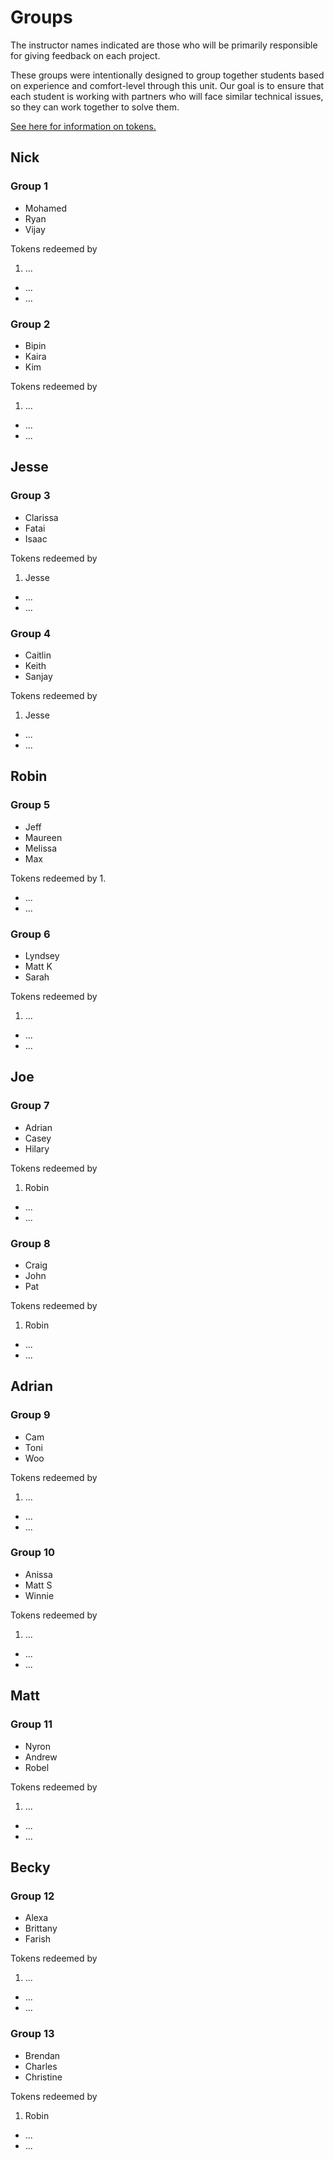 # Groups

The instructor names indicated are those who will be primarily responsible for giving feedback on each project.

These groups were intentionally designed to group together students based on experience and comfort-level through this unit. Our goal is to ensure that each student is working with partners who will face similar technical issues, so they can work together to solve them.

[See here for information on tokens.](readme.md#support)

## Nick

### Group 1

- Mohamed
- Ryan
- Vijay

Tokens redeemed by
  1. ...
  - ...
  - ...

### Group 2

- Bipin
- Kaira
- Kim

Tokens redeemed by
  1. ...
  - ...
  - ...

## Jesse

### Group 3

- Clarissa
- Fatai
- Isaac

Tokens redeemed by
  1. Jesse
  - ...
  - ...

### Group 4

- Caitlin
- Keith
- Sanjay

Tokens redeemed by
  1. Jesse
  - ...
  - ...

## Robin

### Group 5

- Jeff
- Maureen
- Melissa
- Max

Tokens redeemed by
  1. 
  - ...
  - ...

### Group 6

- Lyndsey
- Matt K
- Sarah

Tokens redeemed by
  1. ...
  - ...
  - ...

## Joe

### Group 7

- Adrian
- Casey
- Hilary

Tokens redeemed by
  1. Robin
  - ...
  - ...

### Group 8

- Craig
- John
- Pat

Tokens redeemed by
  1. Robin
  - ...
  - ...

## Adrian

### Group 9

- Cam
- Toni
- Woo

Tokens redeemed by
  1. ...
  - ...
  - ...

### Group 10

- Anissa
- Matt S
- Winnie

Tokens redeemed by
  1. ...
  - ...
  - ...

## Matt

### Group 11

- Nyron
- Andrew
- Robel

Tokens redeemed by
  1. ...
  - ...
  - ...

## Becky

### Group 12

- Alexa
- Brittany
- Farish

Tokens redeemed by
  1. ...
  - ...
  - ...

### Group 13

- Brendan
- Charles
- Christine

Tokens redeemed by
  1. Robin
  - ...
  - ...
